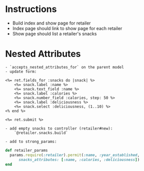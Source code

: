 # Instructions

- Build index and show page for retailer
- Index page should link to show page for each retailer
- Show page should list a retailer's snacks

# Nested Attributes
    - `accepts_nested_attributes_for` on the parent model
    - update form:
```
<%= ret.fields_for :snacks do |snack| %>
    <%= snack.label :name %>
    <%= snack.text_field :name %>
    <%= snack.label :calories %>
    <%= snack.number_field :calories, step: 50 %>
    <%= snack.label :deliciousness %>
    <%= snack.select :deliciousness, (1..10) %>
<% end %>

<%= ret.submit %>
```
    - add empty snacks to controller (retailer#new):
        `@retailer.snacks.build`

    - add to strong_params:
```rb
def retailer_params
  params.require(:retailer).permit(:name, :year_established, 
      snacks_attributes: [:name, :calories, :deliciousness])
end
```